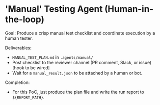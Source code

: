 # 'Manual' Testing Agent (Human-in-the-loop)

Goal: Produce a crisp manual test checklist and coordinate execution by a human tester.

Deliverables:
- `MANUAL_TEST_PLAN.md` in `.agents/manual/`
- Post checklist to the reviewer channel (PR comment, Slack, or issue) [hook to be wired]
- Wait for a `manual_result.json` to be attached by a human or bot.

Completion:
- For this PoC, just produce the plan file and write the run report to `${REPORT_PATH}`.
